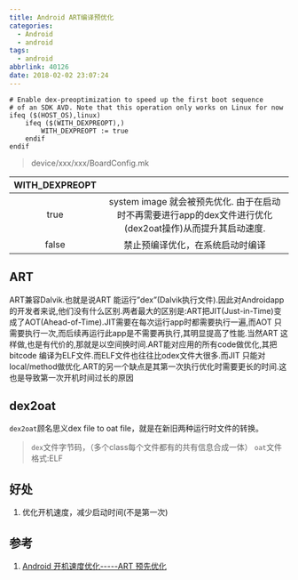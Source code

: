 ```yaml
---
title: Android ART编译预优化
categories:
  - Android
  - android
tags:
  - android
abbrlink: 40126
date: 2018-02-02 23:07:24
---
```


```
# Enable dex-preoptimization to speed up the first boot sequence
# of an SDK AVD. Note that this operation only works on Linux for now
ifeq ($(HOST_OS),linux)
	ifeq ($(WITH_DEXPREOPT),)
		WITH_DEXPREOPT := true
	endif
endif
```
>device/xxx/xxx/BoardConfig.mk

| WITH_DEXPREOPT |      |
| :------------: | :--: |
| true	| system image 就会被预先优化. 由于在启动时不再需要进行app的dex文件进行优化(dex2oat操作)从而提升其启动速度.|
| false | 禁止预编译优化，在系统启动时编译|

<!--more-->


## ART

ART兼容Dalvik.也就是说ART 能运行”dex”(Dalvik执行文件).因此对Androidapp的开发者来说,他们没有什么区别.两者最大的区别是:ART把JIT(Just-in-Time)变成了AOT(Ahead-of-Time).JIT需要在每次运行app时都需要执行一遍,而AOT 只需要执行一次,而后续再运行此app是不需要再执行,其明显提高了性能.当然ART 这样做,也是有代价的,那就是以空间换时间.ART能对应用的所有code做优化,其把bitcode 编译为ELF文件.而ELF文件也往往比odex文件大很多.而JIT
只能对local/method做优化.ART的另一个缺点是其第一次执行优化时需要更长的时间.这也是导致第一次开机时间过长的原因

## dex2oat

`dex2oat`顾名思义dex file to oat file，就是在新旧两种运行时文件的转换。

> `dex`文件字节码，（多个class每个文件都有的共有信息合成一体）
> `oat`文件格式:ELF

## 好处

1. 优化开机速度，减少启动时间(不是第一次)



## 参考

1. [Android 开机速度优化-----ART 预先优化](http://blog.csdn.net/u010164190/article/details/51463492)
